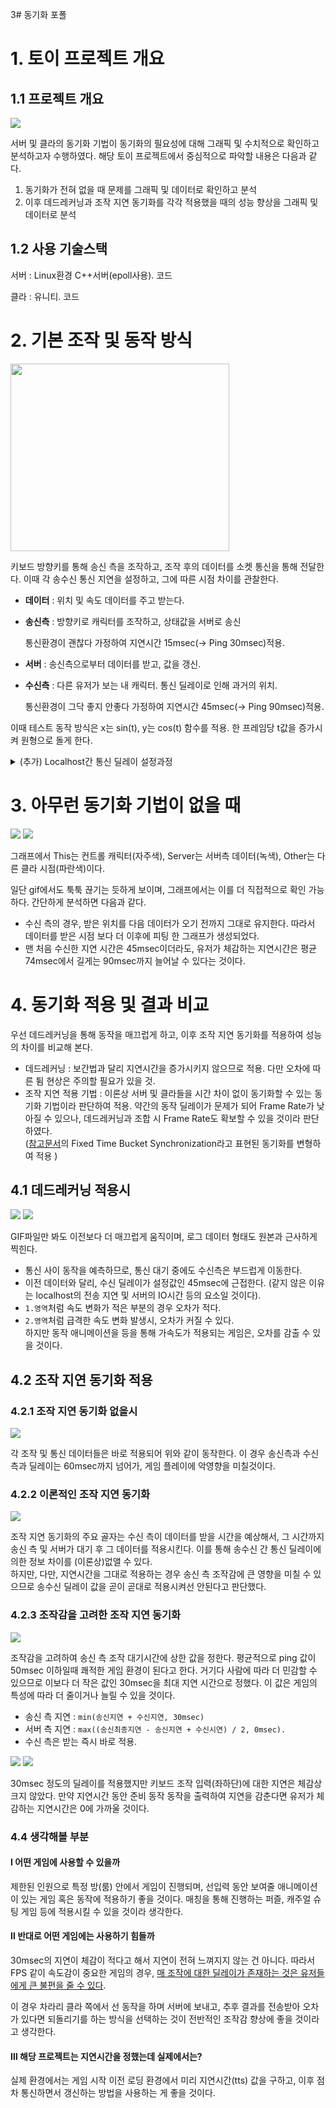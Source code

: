 3# 동기화 포폴

# 1. 토이 프로젝트 개요

## 1.1 프로젝트 개요
<img src=".\images\intro.gif">

서버 및 클라의 동기화 기법이 동기화의 필요성에 대해 그래픽 및 수치적으로 확인하고 분석하고자 수행하였다. 해당 토이 프로젝트에서 중심적으로 파악할 내용은 다음과 같다.

1. 동기화가 전혀 없을 때 문제를 그래픽 및 데이터로 확인하고 분석
2. 이후 데드레커닝과 조작 지연 동기화를 각각 적용했을 때의 성능 향상을 그래픽 및 데이터로 분석

## 1.2 사용 기술스택

서버 : Linux환경 C++서버(epoll사용). 코드

클라 : 유니티. 코드

# 2. 기본 조작 및 동작 방식
<img src=".\images\CS.png"  width="350" height="300"/>


키보드 방향키를 통해 송신 측을 조작하고, 조작 후의 데이터를 소켓 통신을 통해 전달한다. 이때 각 송수신 통신 지연을 설정하고, 그에 따른 시점 차이를 관찰한다.

- **데이터** : 위치 및 속도 데이터를 주고 받는다.
- **송신측** : 방향키로 캐릭터를 조작하고, 상태값을 서버로 송신
    
    통신환경이 괜찮다 가정하여 지연시간 15msec(→ Ping 30msec)적용.
    
- **서버** : 송신측으로부터 데이터를 받고, 값을 갱신.
- **수신측** : 다른 유저가 보는 내 캐릭터. 통신 딜레이로 인해 과거의 위치.
    
    통신환경이 그닥 좋지 안좋다 가정하여 지연시간 45msec(→ Ping 90msec)적용.

이때 테스트 동작 방식은 x는 sin(t), y는 cos(t) 함수를 적용. 한 프레임당 t값을 증가시켜 원형으로 돌게 한다. 
<details>
<summary>(추가) Localhost간 통신 딜레이 설정과정</summary>
현재 테스트 환경은 localhost 연결이므로, 지연 시간이 거의 없다. 따라서 각 데이터마다 전송 시간을 설정하여, 그 시간 이후에 보내는 방식으로 지연 시간을 구현한다.
    
    - 보낼 데이터를 queueing하고 전송 예약 시간을 기입 후 해당 시간에 전송.
    - 실제 게임에서는 게임 시작 전 로딩 도중 클라와 몇 번의 통신을 통해 평균치를 구하던가 하는 방식으로 정할 수 있을 것이다.
    
    위 GIF이미지에서 왼쪽 상단의 Send Delay값이 보내는 지연시간, Recv Delay값은 받는 지연시간이다. 클라이언트가 서로 다르다고 가정하면 보내는 쪽은 핑이 30msec, 받는쪽의 핑은 90msec인 상황이다.
</details>
    
    
    


# 3. 아무런 동기화 기법이 없을 때
<img src=".\images\NotDeadReckoning.gif">
<!--![NotDeadReckoning.gif](.\images\NotDeadReckoning.gif)-->
<img src=".\images\plot_NRND.png">
<!--![plot_NRND.png](images\plot_NRND.png)-->

그래프에서 This는 컨트롤 캐릭터(자주색), Server는 서버측 데이터(녹색), Other는 다른 클라 시점(파란색)이다.

일단 gif에서도 툭툭 끊기는 듯하게 보이며, 그래프에서는 이를 더 직접적으로 확인 가능하다. 간단하게 분석하면 다음과 같다.

- 수신 측의 경우, 받은 위치를 다음 데이터가 오기 전까지 그대로 유지한다. 따라서 데이터를 받은 시점 보다 더 이후에 피팅 한 그래프가 생성되었다.
- 맨 처음 수신한 지연 시간은 45msec이더라도, 유저가 체감하는 지연시간은 평균 74msec에서 길게는 90msec까지 늘어날 수 있다는 것이다.

# 4. 동기화 적용 및 결과 비교

우선 데드레커닝을 통해 동작을 매끄럽게 하고, 이후 조작 지연 동기화를 적용하여 성능의 차이를 비교해 본다.
 - 데드레커닝 : 보간법과 달리 지연시간을 증가시키지 않으므로 적용. 다만 오차에 따른 튐 현상은 주의할 필요가 있을 것.
 - 조작 지연 적용 기법 : 이론상 서버 및 클라들을 시간 차이 없이 동기화할 수 있는 동기화 기법이라 판단하여 적용. 약간의 동작 딜레이가 문제가 되어 Frame Rate가 낮아질 수 있으나, 데드레커닝과 조합 시 Frame Rate도 확보할 수 있을 것이라 판단 하였다.
</br>\([참고문서](https://m.blog.naver.com/PostView.naver?blogId=linegamedev&logNo=221061964789&targetKeyword=&targetRecommendationCode=1)의 Fixed Time Bucket Synchronization라고 표현된 동기화를 변형하여 적용 \)

## 4.1 데드레커닝 적용시
<img src=".\images\DeadReckoning.gif">
<!--![DeadReckoning.gif](images\DeadReckoning.gif)-->
<img src=".\images\plot_RND.png">
<!--![Untitled](images\plot_RND.png)-->

GIF파일만 봐도 이전보다 더 매끄럽게 움직이며, 로그 데이터 형태도 원본과 근사하게 찍힌다.

- 통신 사이 동작을 예측하므로, 통신 대기 중에도 수신측은 부드럽게 이동한다.
- 이전 데이터와 달리, 수신 딜레이가 설정값인 45msec에 근접한다.
(같지 않은 이유는 localhost의 전송 지연 및 서버의 IO시간 등의 요소일 것이다).
- `1.영역`처럼 속도 변화가 적은 부분의 경우 오차가 적다.
- `2.영역`처럼 급격한 속도 변화 발생시, 오차가 커질 수 있다. </br>하지만 동작 애니메이션을 등을 통해 가속도가 적용되는 게임은, 오차를 감출 수 있을 것이다.

## 4.2 조작 지연 동기화 적용

### 4.2.1 조작 지연 동기화 없을시
<img src=".\images\timePlot1.png">
<!--![Untitled](images\timePlot1.png)-->

각 조작 및 통신 데이터들은 바로 적용되어 위와 같이 동작한다. 이 경우 송신측과 수신측과 딜레이는 60msec까지 넘어가, 게임 플레이에 악영향을 미칠것이다.

### 4.2.2 이론적인 조작 지연 동기화
<img src=".\images\timePlot2.png">
<!--![Untitled](images\timePlot2.png)-->

 조작 지연 동기화의 주요 골자는 수신 측이 데이터를 받을 시간을 예상해서, 그 시간까지 송신 측 및 서버가 대기 후 그 데이터를 적용시킨다. 이를 통해 송수신 간 통신 딜레이에 의한 정보 차이를 \(이론상\)없앨 수 있다. </br>
 하지만, 다만, 지연시간을 그대로 적용하는 경우 송신 측 조작감에 큰 영향을 미칠 수 있으므로 송수신 딜레이 값을 곧이 곧대로 적용시켜선 안된다고 판단했다.

### 4.2.3 조작감을 고려한 조작 지연 동기화
<img src=".\images\timePlot3.png">
<!--![Untitled](images\timePlot3.png)-->

  조작감을 고려하여 송신 측 조작 대기시간에 상한 값을 정한다. 평균적으로 ping 값이 50msec 이하일때 쾌적한 게임 환경이 된다고 한다. 거기다 사람에 따라 더 민감할 수 있으므로 이보다 더 작은 값인 30msec을 최대 지연 시간으로 정했다. 이 값은 게임의 특성에 따라 더 줄이거나 늘릴 수 있을 것이다.

- 송신 측 지연 : `min(송신지연 + 수신지연, 30msec)`
- 서버 측 지연 : `max((송신최종지연 - 송신지연 + 수신시연) / 2, 0msec).` 
- 수신 측은 받는 즉시 바로 적용.
<img src=".\images\ReckoningNDelay.gif">
<!--![ReckoningNDelay.gif](images\ReckoningNDelay.gif)-->
<img src=".\images\plot_RD.png">
<!--![plot_RD.png](images\plot_RD.png)->

입력 쪽 딜레이가 발생하였지만, 차이가 눈에 띄게 줄은 것을 확인할 수 있다.

## 4.3 동기화 적용 후 실제 조작.
<img src=".\images\FreeMove.gif">
<!--![FreeMove.gif](images\FreeMove.gif)-->

30msec 정도의 딜레이를 적용했지만 키보드 조작 입력(좌하단)에 대한 지연은 체감상 크지 않았다. 만약 지연시간 동안 준비 동작 동작을 출력하여 지연을 감춘다면 유저가 체감하는 지연시간은 0에 가까울 것이다.

### 4.4 생각해볼 부분

#### Ⅰ 어떤 게임에 사용할 수 있을까
제한된 인원으로 특정 방(룸) 안에서 게임이 진행되며, 선입력 동안 보여줄 애니메이션이 있는 게임 혹은 동작에 적용하기 좋을 것이다. 매칭을 통해 진행하는 퍼즐, 캐주얼 슈팅 게임 등에 적용시킬 수 있을 것이라 생각한다.

#### Ⅱ 반대로 어떤 게임에는 사용하기 힘들까

30msec의 지연이 체감이 적다고 해서 지연이 전혀 느껴지지 않는 건 아니다. 따라서 FPS 같이 속도감이 중요한 게임의 경우, <U>매 조작에 대한 딜레이가 존재하는 것은 유저들에게 큰 불편을 줄 수 있다</U>. 

이 경우 차라리 클라 쪽에서 선 동작을 하며 서버에 보내고, 추후  결과를 전송받아 오차가 있다면 되돌리기를 하는 방식을 선택하는 것이 전반적인 조작감 향상에 좋을 것이라고 생각한다.


#### Ⅲ 해당 프로젝트는 지연시간을 정했는데 실제에서는?

실제 환경에서는 게임 시작 이전 로딩 환경에서 미리 지연시간\(tts\) 값을 구하고, 이후 점차 통신하면서 갱신하는 방법을 사용하는 게 좋을 것이다. 


